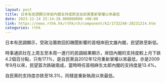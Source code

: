 ```yaml
---
layout: post
title: 日本有民調顯示岸田內閣支持度跌至自民黨重新掌權以來最低
date: 2023-12-14 15:14:28.000000000 +08:00
link: https://news.rthk.hk/rthk/ch/component/k2/1732248-20231214.htm
categories: rthk
---
```


日本有民調顯示，受政治籌款回扣醜聞影響的首相岸田文雄內閣，民望跌至新低。

時事通訊社在上周五至本周一進行的民調結果顯示，岸田內閣的支持度較上月下跌4.2個百分點，只有17.1%，是自民黨自2012年12月重新掌權以來最低，亦是2009年9月以來，民望首次跌破兩成，當時時任首相麻生太郎內閣的支持度是13.4%。

自民黨的支持度亦跌至18.3%，同樣是重新執政以來最低。
